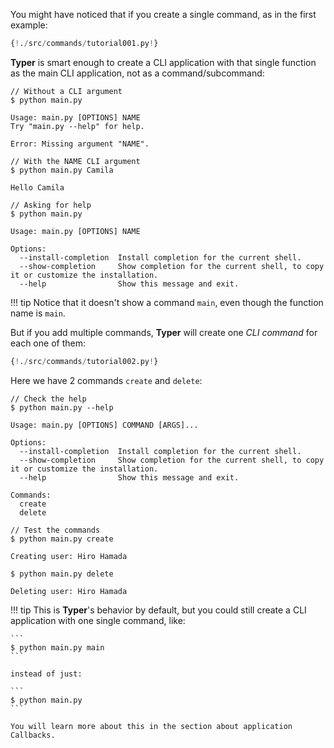You might have noticed that if you create a single command, as in the first example:

```Python hl_lines="3  6  12"
{!./src/commands/tutorial001.py!}
```

**Typer** is smart enough to create a CLI application with that single function as the main CLI application, not as a command/subcommand:

<div class="termy">

```console
// Without a CLI argument
$ python main.py

Usage: main.py [OPTIONS] NAME
Try "main.py --help" for help.

Error: Missing argument "NAME".

// With the NAME CLI argument
$ python main.py Camila

Hello Camila

// Asking for help
$ python main.py

Usage: main.py [OPTIONS] NAME

Options:
  --install-completion  Install completion for the current shell.
  --show-completion     Show completion for the current shell, to copy it or customize the installation.
  --help                Show this message and exit.
```

</div>

!!! tip
    Notice that it doesn't show a command `main`, even though the function name is `main`.

But if you add multiple commands, **Typer** will create one *CLI command* for each one of them:

```Python hl_lines="6  11"
{!./src/commands/tutorial002.py!}
```

Here we have 2 commands `create` and `delete`:

<div class="termy">

```console
// Check the help
$ python main.py --help

Usage: main.py [OPTIONS] COMMAND [ARGS]...

Options:
  --install-completion  Install completion for the current shell.
  --show-completion     Show completion for the current shell, to copy it or customize the installation.
  --help                Show this message and exit.

Commands:
  create
  delete

// Test the commands
$ python main.py create

Creating user: Hiro Hamada

$ python main.py delete

Deleting user: Hiro Hamada
```

</div>

!!! tip
    This is **Typer**'s behavior by default, but you could still create a CLI application with one single command, like:

    ```
    $ python main.py main
    ```

    instead of just:

    ```
    $ python main.py
    ```

    You will learn more about this in the section about application Callbacks.
